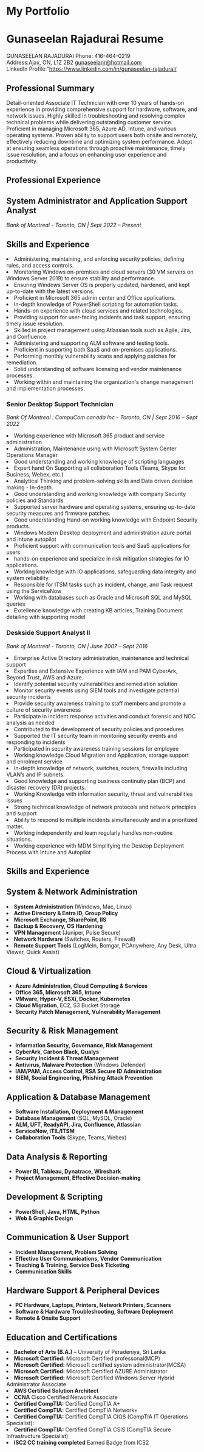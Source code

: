 # My Portfolio

# Gunaseelan Rajadurai Resume
           
GUNASEELAN RAJADURAI
Phone:</strong> 416-464-0219<br>
Address:Ajax, ON, L1Z 2B2
<a href="mailto:gunaseelanr@hotmail.com">gunaseelanr@hotmail.com</a><br>
LinkedIn Profile:"https://www.linkedin.com/in/gunaseelan-rajadurai/
  

<h2>Professional Summary</h2>

<p>Detail-oriented Associate IT Technician with over 10 years of hands-on experience in providing comprehensive support for hardware, software, and network issues. Highly skilled in troubleshooting and resolving complex technical problems while delivering outstanding customer service. Proficient in managing Microsoft 365, Azure AD, Intune, and various operating systems. Proven ability to support users both onsite and remotely, effectively reducing downtime and optimizing system performance. Adept at ensuring seamless operations through proactive maintenance, timely issue resolution, and a focus on enhancing user experience and productivity.

</p>

<h2>Professional Experience</h2>

<h2>System Administrator and Application Support Analyst </h2>
<p><i>Bank of Montreal - Toronto, ON | Sept 2022 – Present</i></p>

<h2>Skills and Experience</h2>

 <p>
<li>Administering, maintaining, and enforcing security policies, defining rules, and access controls.</li>
<li>Monitoring Windows on-premises and cloud servers (30 VM servers on Windows Server 2019) to ensure stability and performance.</li>
<li>Ensuring Windows Server OS is properly updated, hardened, and kept up-to-date with the latest versions.</li>
<li>Proficient in Microsoft 365 admin center and Office applications.</li>
<li>In-depth knowledge of PowerShell scripting for automation tasks.</li>
<li>Hands-on experience with cloud services and related technologies.</li>
<li>Providing support for user-facing incidents and task support, ensuring timely issue resolution.</li>
<li>Skilled in project management using Atlassian tools such as Agile, Jira, and Confluence.</li>
<li>Administering and supporting ALM software and testing tools.</li>
<li>Proficient in supporting both SaaS and on-premises applications.</li>
<li>Performing monthly vulnerability scans and applying patches for remediation.</li>
<li>Solid understanding of software licensing and vendor maintenance processes.</li>
<li>Working within and maintaining the organization's change management and implementation processes.</li>
</p> 

<h3>Senior Desktop Support Technician</h3>
<i> Bank Of Montreal : CompuCom canada Inc - Toronto, ON | Sept 2016 – Sept 2022 </i> 


<p>
<li>Working experience with Microsoft 365 product and service administration</li>
<li>Administration, Maintenance using with Microsoft System Center Operations Manager</li>
<li>Good understanding and working knowledge of scripting languages</li>
<li>Expert hand On Supporting all collaboration Tools (Teams, Skype for Business, Webex, etc.)</li>
<li>Analytical Thinking and problem-solving skills and Data driven decision making - In-depth.</li> 
<li>Good understanding and working knowledge with company Security policies and Standards </li>
<li>Supported server hardware and operating systems, ensuring up-to-date security measures and firmware patches.</li>
<li>Good understanding Hand-on working knowledge with Endpoint Security products.</li>
<li>Windows Modern Desktop deployment and administration azure portal and Intune autopilot </li>
<li>Proficient support with communication tools and SaaS applications for users.</li>
<li>hands-on experience and specialize in risk mitigation strategies for IO applications.</li>
<li>Working knowledge with IO applications, safeguarding data integrity and system reliability.</li>
<li>Responsible for ITSM tasks such as incident, change, and Task request using the ServiceNow </li>
<li>Working with databases such as Oracle and Microsoft SQL and MySQL queries </li>
<li>Excellence knowledge with creating KB articles, Training Document detailing with supporting model </li>
</p>


<h3>Deskside Support Analyst II</h3>
<i>Bank of Montreal - Toronto, ON | June 2007 – Sept 2016 </i>


<p>

<li>Enterprise Active Directory administration, maintenance and technical support</li>
<li>Expertise and Extensive Experience with IAM and PAM CyberArk, Beyond Trust, AWS and Azure.</li>
<li>Identify potential security vulnerabilities and remediation solution</li>
<li>Monitor security events using SIEM tools and investigate potential security incidents</li>
<li>Provide security awareness training to staff members and promote a culture of security awareness</li>
<li>Participate in incident response activities and conduct forensic and NOC analysis as needed</li>
<li>Contributed to the development of security policies and procedures </li>
<li>Supported the IT security team in monitoring security events and responding to incidents</li>
<li>Participated in security awareness training sessions for employee</li>
<li>Working knowledge Cloud Migration and Application, storage support and enrolment service </li>
<li>In-depth knowledge of network, switches, routers, firewalls including VLAN’s and IP subnets.</li>
<li>Good knowledge and supporting business continuity plan (BCP) and disaster recovery (DR) projects.</li>
<li>Working Knowledge with information security, threat and vulnerabilities issues </li>
<li>Strong technical knowledge of network protocols and network principles and support</li>
<li>Ability to respond to multiple incidents simultaneously and in a prioritized matter.</li>
<li>Working independently and team regularly handles non-routine situations.</li>
<li>Working experience with MDM Simplifying the Desktop Deployment Process with Intune and Autopilot</li>

</p>












<p>
<h2>Skills and Experience </h2>
 </p> 
 
<h2> System & Network Administration </h2>

<p>
        <li><strong>System Administration</strong> (Windows, Mac, Linux)</li>
        <li><strong>Active Directory & Entra ID, Group Policy</strong></li>
        <li><strong>Microsoft Exchange, SharePoint, IIS</strong></li>
        <li><strong>Backup & Recovery, OS Hardening</strong></li>
        <li><strong>VPN Management</strong> (Juniper, Pulse Secure)</li>
        <li><strong>Network Hardware</strong> (Switches, Routers, Firewall)</li>
        <li><strong>Remote Support Tools</strong> (LogMeIn, Bomgar, PCAnywhere, Any Desk, Ultra Viewer, Quick Assist)</li>
    </ul>
</p>
    <h2>Cloud & Virtualization</h2>
<p>
    <ul>
        <li><strong>Azure Administration, Cloud Computing & Services</strong></li>
        <li><strong>Office 365, Microsoft 365, Intune</strong></li>
        <li><strong>VMware, Hyper-V, ESXi, Docker, Kubernetes</strong></li>
        <li><strong>Cloud Migration</strong>, EC2, S3 Bucket Storage</li>
        <li><strong>Security Patch Management, Vulnerability Management</strong></li>
    </ul>
</p>
    <h2>Security & Risk Management</h2>
<p>
    <ul>
        <li><strong>Information Security, Governance, Risk Management</strong></li>
        <li><strong>CyberArk, Carbon Black, Qualys</strong></li>
        <li><strong>Security Incident & Threat Management</strong></li>
        <li><strong>Antivirus, Malware Protection</strong> (Windows Defender)</li>
        <li><strong>IAM/PAM, Access Control, RSA Secure ID Administration</strong></li>
        <li><strong>SIEM, Social Engineering, Phishing Attack Prevention</strong></li>
    </ul>
</p>
    <h2>Application & Database Management</h2>
<p>  
<ul>
        <li><strong>Software Installation, Deployment & Management</strong></li>
        <li><strong>Database Management</strong> (SQL, MySQL, Oracle)</li>
        <li><strong>ALM, UFT, ReadyAPI, Jira, Confluence, Atlassian</strong></li>
        <li><strong>ServiceNow, ITIL/ITSM</strong></li>
        <li><strong>Collaboration Tools</strong> (Skype, Teams, Webex)</li>
    </ul>
</p>
    <h2>Data Analysis & Reporting</h2>
    <ul>
<p>
        <li><strong>Power BI, Tableau, Dynatrace, Wireshark</strong></li>
        <li><strong>Project Management, Effective Decision-making</strong></li>
    </ul>
</p>
    <h2>Development & Scripting</h2>
<p>
   <ul>
        <li><strong>PowerShell, Java, HTML, Python</strong></li>
        <li><strong>Web & Graphic Design</strong></li>
    </ul>
</p>
    <h2>Communication & User Support</h2>
 <p>  
 <ul>
        <li><strong>Incident Management, Problem Solving</strong></li>
        <li><strong>Effective User Communications, Vendor Communication</strong></li>
        <li><strong>Teaching & Training, Service Desk Ticketing</strong></li>
        <li><strong>Communication Skills</strong></li>
    </ul>
</p>

<h2>Hardware Support & Peripheral Devices</h2>
  <p>
  <ul>
        <li><strong>PC Hardware, Laptops, Printers, Network Printers, Scanners</strong></li>
        <li><strong>Software & Hardware Troubleshooting, Software Deployment</strong></li>
        <li><strong>Remote & Onsite Support</strong></li>
    </ul>
</p>





<h2>Education and Certifications</h2>

<p>

<li><strong>Bachelor of Arts (B.A.)</strong> – University of Peradeniya, Sri Lanka</li>
<li><strong>Microsoft Certified:</strong> Microsoft Certified professonal(MCP)</li>
<li><strong>Microsoft Certified:</strong> Microsoft certified system administrator(MCSA) </li>
<li><strong>Microsoft Certified:</strong> Microsoft Certified AZURE Administrator</li>
<li><strong>Microsoft Certified:</strong> Microsoft Certified  Windows Server Hybrid Administrator Associate</li>
<li><strong>AWS Certified Solution Architect</strong></li>
<li><strong>CCNA</strong> Cisco Certified Network Associate</li>
<li><strong>Certified CompTIA:</strong> Certified CompTIA A+ </li>
<li><strong>Certified CompTIA:</strong> Certified CompTIA Network+ </li>
<li><strong>Certified CompTIA:</strong> Certified CompTIA CIOS (CompTIA IT Operations Specialist):
<li><strong>Certified CompTIA:</strong> Certified CompTIA CSIS (CompTIA Secure Infrastructure Specialist)</li>
<li><strong>ISC2 CC training completed</strong> Earned Badge from ICS2</li>
 
</p>

</body>
</html>

</body>
</html>
